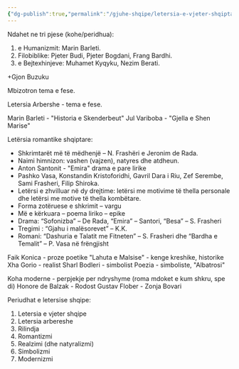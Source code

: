 ```yaml
---
{"dg-publish":true,"permalink":"/gjuhe-shqipe/letersia-e-vjeter-shqiptare/"}
---
```


Ndahet ne tri pjese (kohe/peridhua):
1. e Humanizmit: Marin Barleti.
2. Filobiblike: Pjeter Budi, Pjeter Bogdani, Frang Bardhi.
3. e Bejtexhinjeve: Muhamet Kyqyku, Nezim Berati.

+Gjon Buzuku

Mbizotron tema e fese.

Letersia Arbershe - tema e fese.

Marin Barleti - "Historia e Skenderbeut"
Jul Variboba - "Gjella e Shen Marise"

Letërsia romantike shqiptare:
- Shkrimtarët më të mëdhenjë – N. Frashëri e Jeronim de Rada.
- Naimi himnizon: vashen (vajzen), natyres dhe atdheun.
- Anton Santonit - "Emira" drama e pare lirike
- Pashko Vasa, Konstandin Kristoforidhi, Gavril Dara i Riu, Zef Serembe, Sami Frasheri, Filip Shiroka.
- Letërsi e zhvilluar në dy drejtime: letërsi me motivime të thella personale dhe letërsi me motive të thella kombëtare.
- Forma zotëruese e shkrimit – vargu
- Më e kërkuara – poema liriko – epike
- Drama: “Sofonizba” – De Rada, “Emira” – Santori, “Besa” – S. Frasheri
- Tregimi : “Gjahu i malësorevet” – K.K.
- Romani: “Dashuria e Talatit me Fitneten” – S. Frasheri dhe “Bardha e Temalit” – P. Vasa në frëngjisht

Faik Konica - proze poetike
"Lahuta e Malsise" - kenge kreshike, historike
Xha Gorio - realist
Sharl Bodleri - simbolist
Poezia - simboliste, "Albatrosi"

Koha moderne - perpjekje per ndryshyme (roma mdoket e kum shkru, spe di)
Honore de Balzak - Rodost
Gustav Flober - Zonja Bovari

Periudhat e letersise shqipe:
1. Letersia e vjeter shqipe
2. Letersia arbereshe
3. Rilindja
4. Romantizmi
5. Realzimi (dhe natyralizmi)
6. Simbolizmi
7. Modernizmi
